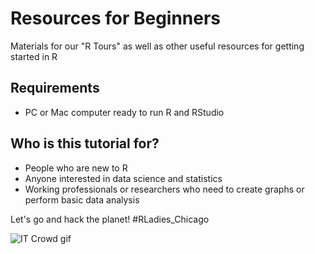 # Resources for Beginners   
  
Materials for our "R Tours" as well as other useful resources for getting started in R

## Requirements
- PC or Mac computer ready to run R and RStudio

## Who is this tutorial for? 
- People who are new to R
- Anyone interested in data science and statistics
- Working professionals or researchers who need to create graphs or perform basic data analysis

Let's go and hack the planet! #RLadies_Chicago

![IT Crowd gif](https://media.giphy.com/media/13HgwGsXF0aiGY/giphy.gif)
